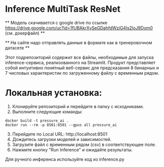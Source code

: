# Inference MultiTask ResNet

** Модель скачивается с google drive по ссылке https://drive.google.com/uc?id=1fUBAkrXySeGDahfdWziG4Is2loJ9Dom0 (см. докерфайл)  **

** На сайте надо отправлять данные в формате как в тренеровочном датасете **

Этот подрепозиторий содержит все файлы, необходимые для запуска inference-сервиса, реализованного на Streamlit. Продукт представляет собой интуитивно понятный веб-сервис для предсказания 8 бинарных и 7 числовых характеристик по загруженному файлу с временным рядом.

# Локальная установка:
1. Клонируйте репозиторий и перейдите в папку с исходниками.
2. Выполните следующие команды:
```
docker build -t pressure_ai .
docker run --rm -p 8501:8501 --gpus all pressure_ai
```
3. Перейдите по Local URL: http://localhost:8501
4. Дождитесь загрузки моделей и зависимостей.
5. Загрузите файл с временным рядом (csv) в соответствующее поле.
6. Нажмите кнопку "Run Inference" и ожидайте результаты.


Для ручного инференса используйте код из inference.py